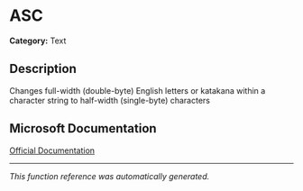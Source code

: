 # ASC

**Category:** Text

## Description
Changes full-width (double-byte) English letters or katakana within a character string to half-width (single-byte) characters

## Microsoft Documentation
[Official Documentation](https://support.microsoft.com//en-us/office/asc-function-0b6abf1c-c663-4004-a964-ebc00b723266)

---
*This function reference was automatically generated.*
